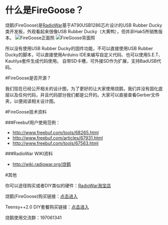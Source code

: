 # 什么是FireGoose？
烧鹅(FireGoose)是[RadioWar](http://radiowar.org)基于AT90USB1286芯片设计的USB Rubber Ducky类开发板，外观看起来很像USB Rubber Ducky（大黄鸭），但并非Hak5所销售版本。
![FireGoose正面照](http://wiki.radiowar.org/images/7/7d/%E5%AE%9E%E7%89%A9%E5%9B%BE1.png)
![FireGoose背面照](http://wiki.radiowar.org/images/3/31/%E5%AE%9E%E7%89%A9%E5%9B%BE2.png)

所以没有使用USB Rubber Ducky的固件功能，不可以直接使用USB Rubber Ducky的脚本，可以直接使用Arduino IDE来编写自定义代码、也可以使用S.E.T、Kautilya套件生成代码使用。 自带SD卡槽，可外接SD作为扩展，支持BadUSB代码。


#FireGoose是否开源？

我们现在已经公开相关的设计图，为了更好的让大家使用烧鹅，我们并没有固化底层以及任何代码，并且代码部分我们都是公开的。大家可以直接查看Gerber文件夹，以便阅读相关设计图。


#FireGoose技术资料

###Freebuf用户使用范例：
- http://www.freebuf.com/tools/68265.html
- http://www.freebuf.com/articles/67931.html
- http://www.freebuf.com/tools/67563.html

###RadioWar WIKI资料
- http://wiki.radiowar.org/烧鹅


#其他

你可以途径购买或者DIY类似的硬件：[RadioWar淘宝店](http://radiowar.taobao.com)

烧鹅(FireGoose)购买链接：[点击进入](http://item.taobao.com/item.htm?spm=a1z10.1-c.w4004-10986722805.3.HxjKY2&id=42202954800)

Teensy++2.0 DIY套餐购买链接：[点击进入](http://meal.taobao.com/mealDetail.htm?spm=a1z10.1-c.w5003-10986818160.11.HxjKY2&meal_id=63882135&seller_id=817724908&scene=taobao_shop)

烧鹅使用交流群：197061341 
